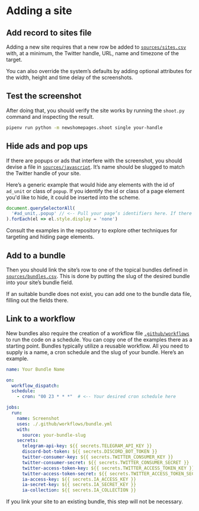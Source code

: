 ```{include} _templates/nav.html
```

# Adding a site

## Add record to sites file

Adding a new site requires that a new row be added to [`sources/sites.csv`](https://github.com/palewire/news-homepages/blob/main/newshomepages/sources/sites.csv) with, at a minimum, the Twitter handle, URL, name and timezone of the target.

You can also override the system’s defaults by adding optional attributes for the width, height and time delay of the screenshots.

## Test the screenshot

After doing that, you should verify the site works by running the `shoot.py` command and inspecting the result.

```bash
pipenv run python -m newshomepages.shoot single your-handle
```

## Hide ads and pop ups

If there are popups or ads that interfere with the screenshot, you should devise a file in [`sources/javascript`](https://github.com/palewire/news-homepages/tree/main/newshomepages/sources/javascript). It’s name should be slugged to match the Twitter handle of your site.

Here’s a generic example that would hide any elements with the id of `ad_unit` or class of `popup`. If you identify the id or class of a page element you'd like to hide, it could be inserted into the scheme.

```javascript
document.querySelectorAll(
  '#ad_unit,.popup' // <-- Pull your page’s identifiers here. If there's more than one thing to target you can comma seperate them.
).forEach(el => el.style.display = 'none')
```

Consult the examples in the repository to explore other techniques for targeting and hiding page elements.

## Add to a bundle

Then you should link the site’s row to one of the topical bundles defined in [`sources/bundles.csv`](https://github.com/palewire/news-homepages/blob/main/newshomepages/sources/bundles.csv). This is done by putting the slug of the desired bundle into your site’s bundle field.

If an suitable bundle does not exist, you can add one to the bundle data file, filling out the fields there.

## Link to a workflow

New bundles also require the creation of a workflow file [`.github/workflows`](https://github.com/palewire/news-homepages/tree/main/.github/workflows) to run the code on a schedule. You can copy one of the examples there as a starting point. Bundles typically utilize a reusable workflow. All you need to supply is a name, a cron schedule and the slug of your bundle. Here’s an example.

```yaml
name: Your Bundle Name

on:
  workflow_dispatch:
  schedule:
    - cron: "00 23 * * *"  # <-- Your desired cron schedule here

jobs:
  run:
    name: Screenshot
    uses: ./.github/workflows/bundle.yml
    with:
      source: your-bundle-slug
    secrets:
      telegram-api-key: ${{ secrets.TELEGRAM_API_KEY }}
      discord-bot-token: ${{ secrets.DISCORD_BOT_TOKEN }}
      twitter-consumer-key: ${{ secrets.TWITTER_CONSUMER_KEY }}
      twitter-consumer-secret: ${{ secrets.TWITTER_CONSUMER_SECRET }}
      twitter-access-token-key: ${{ secrets.TWITTER_ACCESS_TOKEN_KEY }}
      twitter-access-token-secret: ${{ secrets.TWITTER_ACCESS_TOKEN_SECRET }}
      ia-access-key: ${{ secrets.IA_ACCESS_KEY }}
      ia-secret-key: ${{ secrets.IA_SECRET_KEY }}
      ia-collection: ${{ secrets.IA_COLLECTION }}
```

If you link your site to an existing bundle, this step will not be necessary.
